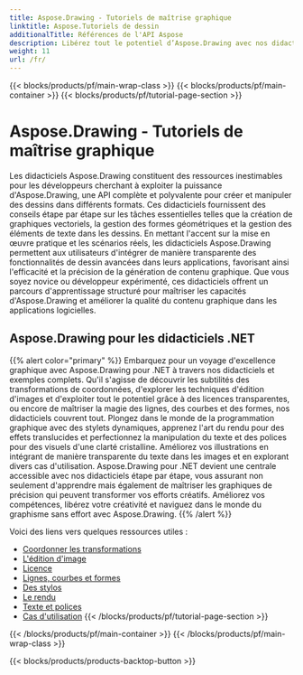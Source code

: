 ```yaml
---
title: Aspose.Drawing - Tutoriels de maîtrise graphique
linktitle: Aspose.Tutoriels de dessin
additionalTitle: Références de l'API Aspose
description: Libérez tout le potentiel d’Aspose.Drawing avec nos didacticiels complets. Maîtrisez la manipulation graphique dans tous les langages pour améliorer l'apparence et l'efficacité des logiciels.
weight: 11
url: /fr/
---
```


{{< blocks/products/pf/main-wrap-class >}}
{{< blocks/products/pf/main-container >}}
{{< blocks/products/pf/tutorial-page-section >}}

# Aspose.Drawing - Tutoriels de maîtrise graphique


Les didacticiels Aspose.Drawing constituent des ressources inestimables pour les développeurs cherchant à exploiter la puissance d'Aspose.Drawing, une API complète et polyvalente pour créer et manipuler des dessins dans différents formats. Ces didacticiels fournissent des conseils étape par étape sur les tâches essentielles telles que la création de graphiques vectoriels, la gestion des formes géométriques et la gestion des éléments de texte dans les dessins. En mettant l'accent sur la mise en œuvre pratique et les scénarios réels, les didacticiels Aspose.Drawing permettent aux utilisateurs d'intégrer de manière transparente des fonctionnalités de dessin avancées dans leurs applications, favorisant ainsi l'efficacité et la précision de la génération de contenu graphique. Que vous soyez novice ou développeur expérimenté, ces didacticiels offrent un parcours d'apprentissage structuré pour maîtriser les capacités d'Aspose.Drawing et améliorer la qualité du contenu graphique dans les applications logicielles.

## Aspose.Drawing pour les didacticiels .NET
{{% alert color="primary" %}}
Embarquez pour un voyage d'excellence graphique avec Aspose.Drawing pour .NET à travers nos didacticiels et exemples complets. Qu'il s'agisse de découvrir les subtilités des transformations de coordonnées, d'explorer les techniques d'édition d'images et d'exploiter tout le potentiel grâce à des licences transparentes, ou encore de maîtriser la magie des lignes, des courbes et des formes, nos didacticiels couvrent tout. Plongez dans le monde de la programmation graphique avec des stylets dynamiques, apprenez l'art du rendu pour des effets translucides et perfectionnez la manipulation du texte et des polices pour des visuels d'une clarté cristalline. Améliorez vos illustrations en intégrant de manière transparente du texte dans les images et en explorant divers cas d'utilisation. Aspose.Drawing pour .NET devient une centrale accessible avec nos didacticiels étape par étape, vous assurant non seulement d'apprendre mais également de maîtriser les graphiques de précision qui peuvent transformer vos efforts créatifs. Améliorez vos compétences, libérez votre créativité et naviguez dans le monde du graphisme sans effort avec Aspose.Drawing.
{{% /alert %}}

Voici des liens vers quelques ressources utiles :
 
- [Coordonner les transformations](./net/coordinate-transformations/)
- [L'édition d'image](./net/image-editing/)
- [Licence](./net/licensing/)
- [Lignes, courbes et formes](./net/lines-curves-and-shapes/)
- [Des stylos](./net/pens/)
- [Le rendu](./net/rendering/)
- [Texte et polices](./net/text-and-fonts/)
- [Cas d'utilisation](./net/use-cases/)
{{< /blocks/products/pf/tutorial-page-section >}}

{{< /blocks/products/pf/main-container >}}
{{< /blocks/products/pf/main-wrap-class >}}

{{< blocks/products/products-backtop-button >}}
